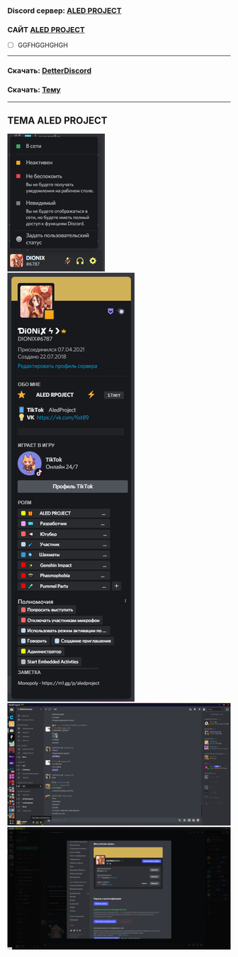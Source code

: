 ### Discord сервер: [ALED PROJECT](https://discord.gg/rQHRex2)
### САЙТ [ALED PROJECT](https://aledproject.github.io)
- [ ] GGFHGGHGHGH
---
### Скачать: [DetterDiscord](https://BetterDiscord.app)
### Скачать: [Тему](https://github.com/ALEDPROJECT/ALED-THEME/releases/download/Stable/aledproject.theme.css)
---
## ТЕМА ALED PROJECT 
![](statusmenu.png) ![](profile.png) ![](theme.png) ![](settings.png)
